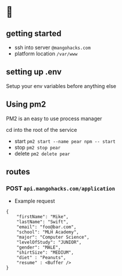 # 🍐

## getting started

- ssh into server `@mangohacks.com`
- platform location `/var/www`

## setting up .env

Setup your env variables before anything else

## Using pm2

PM2 is an easy to use process manager

cd into the root of the service

- start `pm2 start --name pear npm -- start`
- stop `pm2 stop pear`
- delete `pm2 delete pear`

## routes

### POST `api.mangohacks.com/application`

- Example request

```
{
    "firstName": "Mike",
    "lastName": "Swift",
    "email": "foo@bar.com",
    "school": "MLH Academy",
    "major": "Computer Science",
    "levelOfStudy": "JUNIOR",
    "gender": "MALE",
    "shirtSize": "MEDIUM",
    "diet" : "Peanuts",
    "resume" : <Buffer />
}
```
